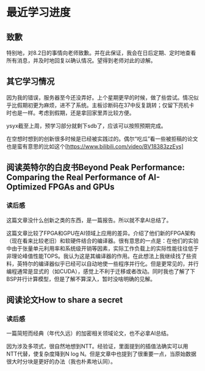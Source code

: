 # 最近学习进度
## 致歉
特别地，对8.2日的事情向老师致歉。并在此保证，我会在日后定期、定时地查看所有消息，并及时地回复以确认情况。望得到老师对此的谅解。
## 其它学习情况
因为我的错误，服务器至今还没弄好。上个星期更早的时候，做了些尝试。情况似乎比假期初更为麻烦，进不了系统。主板诊断码在37中反复跳转；仅留下亮机卡时也是一样。考虑到假期，还是拿回家里弄比较方便。

ysyx截至上周，预学习部分就剩下sdb了，应该可以按照预期完成。

在空想时想到的创新很多时候是已经被实践过的。偶尔“吃瓜”看一些被拒稿的论文也是蛮有意思的比如这个[https://www.bilibili.com/video/BV18383zzEys]
## 阅读英特尔的白皮书Beyond Peak Performance: Comparing the Real Performance of AI-Optimized FPGAs and GPUs
### 读后感
这篇文章没什么创新之类的东西，是一篇报告。所以就不拿AI总结了。

这篇文章比较了FPGA和GPU在AI领域上应用的差异。介绍了他们新的FPGA架构（现在看来比较老旧）和软硬件结合的编译器。很有意思的一点是：在他们的实验中由于张量单元利用率和系统级开销等因素，实际工作负载上的实际性能往往低于非理论峰值性能TOPS。我认为这是其编译器的作用。在此想法上我继续找了些资料，英特尔的编译器似乎已经可以自动地使一些程序并行化。但是更常见的，并行编程通常是显式的（如CUDA），感觉上不利于迁移或者改动。同时我也了解了下BSP并行计算模型，但是了解不算深入，暂时没啥明确的见解。
## 阅读论文How to share a secret
### 读后感
一篇简短而经典（年代久远）的加密相关领域论文，也不必拿AI总结。

因为涉及多项式，很自然地想到NTT。经验证，里面提到的插值法确实可以用NTT代替，使复杂度降到N log N。但是文章中也提到了很重要一点，当原始数据很大时分块是更好的办法（我也朴素地认同）。

